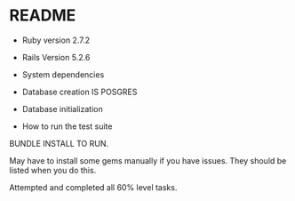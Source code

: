 # README

* Ruby version 2.7.2
* Rails Version 5.2.6

* System dependencies

* Database creation IS POSGRES

* Database initialization

* How to run the test suite

BUNDLE INSTALL TO RUN.

May have to install some gems manually if you have issues. They should be listed when you do this.

Attempted and completed all 60% level tasks.